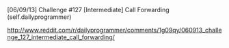[06/09/13] Challenge #127 [Intermediate] Call Forwarding (self.dailyprogrammer)

http://www.reddit.com/r/dailyprogrammer/comments/1g09qy/060913_challenge_127_intermediate_call_forwarding/